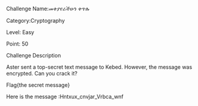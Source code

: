 
Challenge Name:መቀያየራችሁን ቀጥሉ 

Category:Cryptography

Level: Easy

Point: 50

Challenge Description

Aster sent a top-secret text message to Kebed. However, the message was encrypted. Can you crack it?

Flag{the secret message}

Here  is the message :Hntxux_cnvjar_Vrbca_wnf

